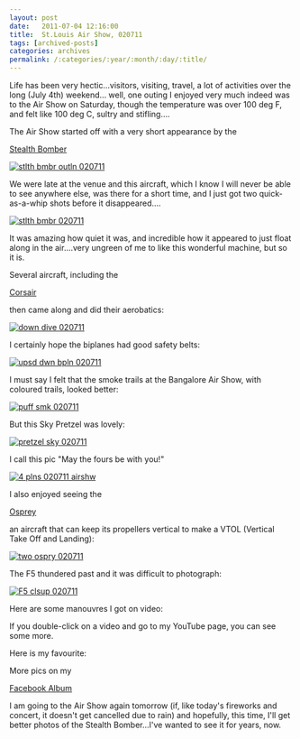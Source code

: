 ```yaml
---
layout: post
date:	2011-07-04 12:16:00
title:  St.Louis Air Show, 020711
tags: [archived-posts]
categories: archives
permalink: /:categories/:year/:month/:day/:title/
---
```

Life has been very hectic...visitors, visiting, travel, a lot of activities over the long (July 4th) weekend... well, one outing I enjoyed very much indeed was to the Air Show on Saturday, though the temperature was over 100 deg F, and felt like 100 deg C, sultry and stifling....

The Air Show started off with a very short appearance by the

<a href="http://en.wikipedia.org/wiki/Northrop_Grumman_B-2_Spirit"> Stealth Bomber </a>


<a href="http://s1142.photobucket.com/albums/n602/Deepapctrsglr/?action=view&amp;current=IMG_3120.jpg" target="_blank"><img src="http://i1142.photobucket.com/albums/n602/Deepapctrsglr/IMG_3120.jpg" border="0" alt="stlth bmbr outln 020711"></a>

We were late at the venue and this aircraft, which I know I will never be able to see anywhere else, was there for a short time, and I just got two quick-as-a-whip shots before it disappeared....

<a href="http://s1142.photobucket.com/albums/n602/Deepapctrsglr/?action=view&amp;current=IMG_3122.jpg" target="_blank"><img src="http://i1142.photobucket.com/albums/n602/Deepapctrsglr/IMG_3122.jpg" border="0" alt="stlth bmbr 020711"></a>

<lj-cut text="more about the Air Show">


It was amazing how quiet it was, and incredible how it appeared to just float along in the air....very ungreen of me to like this wonderful machine, but so it is.

Several aircraft, including the

<a href="http://en.wikipedia.org/wiki/Vought_F4U_Corsair"> Corsair </a>

then came along and did their aerobatics:


<a href="http://s1142.photobucket.com/albums/n602/Deepapctrsglr/?action=view&amp;current=IMG_3145.jpg" target="_blank"><img src="http://i1142.photobucket.com/albums/n602/Deepapctrsglr/IMG_3145.jpg" border="0" alt="down dive 020711"></a>

I certainly hope the biplanes had good safety belts:



<a href="http://s1142.photobucket.com/albums/n602/Deepapctrsglr/?action=view&amp;current=IMG_3159-1.jpg" target="_blank"><img src="http://i1142.photobucket.com/albums/n602/Deepapctrsglr/IMG_3159-1.jpg" border="0" alt="upsd dwn bpln 020711"></a>


I must say I felt that the smoke trails at the Bangalore Air Show, with coloured trails, looked better:



<a href="http://s1142.photobucket.com/albums/n602/Deepapctrsglr/?action=view&amp;current=IMG_3163.jpg" target="_blank"><img src="http://i1142.photobucket.com/albums/n602/Deepapctrsglr/IMG_3163.jpg" border="0" alt="puff smk 020711"></a>


But this Sky Pretzel was lovely:


<a href="http://s1142.photobucket.com/albums/n602/Deepapctrsglr/?action=view&amp;current=IMG_3214.jpg" target="_blank"><img src="http://i1142.photobucket.com/albums/n602/Deepapctrsglr/IMG_3214.jpg" border="0" alt="pretzel sky 020711"></a>

I call this pic "May the fours be with you!"


<a href="http://s1142.photobucket.com/albums/n602/Deepapctrsglr/?action=view&amp;current=IMG_3218.jpg" target="_blank"><img src="http://i1142.photobucket.com/albums/n602/Deepapctrsglr/IMG_3218.jpg" border="0" alt="4 plns 020711 airshw"></a>


I also enjoyed seeing the 

<a href=""> Osprey </a>

an aircraft that can keep its propellers vertical to make a VTOL (Vertical Take Off and Landing):


<a href="http://s1142.photobucket.com/albums/n602/Deepapctrsglr/?action=view&amp;current=IMG_3238.jpg" target="_blank"><img src="http://i1142.photobucket.com/albums/n602/Deepapctrsglr/IMG_3238.jpg" border="0" alt="two ospry 020711"></a>

The F5 thundered past and it was difficult to photograph:



<a href="http://s1142.photobucket.com/albums/n602/Deepapctrsglr/?action=view&amp;current=IMG_3170.jpg" target="_blank"><img src="http://i1142.photobucket.com/albums/n602/Deepapctrsglr/IMG_3170.jpg" border="0" alt="F5 clsup 020711"></a>

Here are some manouvres I got on video:


<lj-embed id="696"/>


<lj-embed id="697"/>

If you double-click on a video and go to my YouTube page, you can see some more.



</lj-cut>


Here is my favourite:


<lj-embed id="698"/>






More pics on my

<a href="http://www.facebook.com/media/set/?set=a.10150231072653878.330064.587058877"> Facebook Album </a>

I am going to the Air Show again tomorrow (if, like today's fireworks and concert, it doesn't get cancelled due to rain) and hopefully, this time, I'll get better photos of the Stealth Bomber...I've wanted to see it for years, now.
